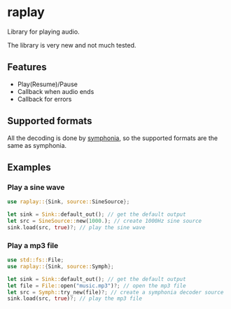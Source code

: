 # raplay
Library for playing audio.

The library is very new and not much tested.

## Features
- Play(Resume)/Pause
- Callback when audio ends
- Callback for errors

## Supported formats
All the decoding is done by
[symphonia](https://github.com/pdeljanov/Symphonia/tree/master), so the
supported formats are the same as symphonia.

## Examples

### Play a sine wave
```rust
use raplay::{Sink, source::SineSource};

let sink = Sink::default_out(); // get the default output
let src = SineSource::new(1000.); // create 1000Hz sine source
sink.load(src, true)?; // play the sine wave
```

### Play a mp3 file
```rust
use std::fs::File;
use raplay::{Sink, source::Symph};

let sink = Sink::default_out(); // get the default output
let file = File::open("music.mp3")?; // open the mp3 file
let src = Symph::try_new(file)?; // create a symphonia decoder source
sink.load(src, true)?; // play the mp3 file
```
